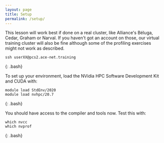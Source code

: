 ```yaml
---
layout: page
title: Setup
permalink: /setup/
---
```


This lesson will work best if done on a real cluster, like Alliance's Béluga, Cedar, Graham or Narval.
If you haven't got an account on those, our virtual training cluster will also be fine
although some of the profiling exercises might not work as described.

~~~
ssh userXX@pcs2.ace-net.training
~~~
{: .bash}

To set up your environment, load the NVidia HPC Software Development Kit and CUDA with:

~~~
module load StdEnv/2020
module load nvhpc/20.7
~~~
{: .bash}

You should have access to the compiler and tools now. Test this with:

~~~
which nvcc
which nvprof
~~~
{: .bash}
